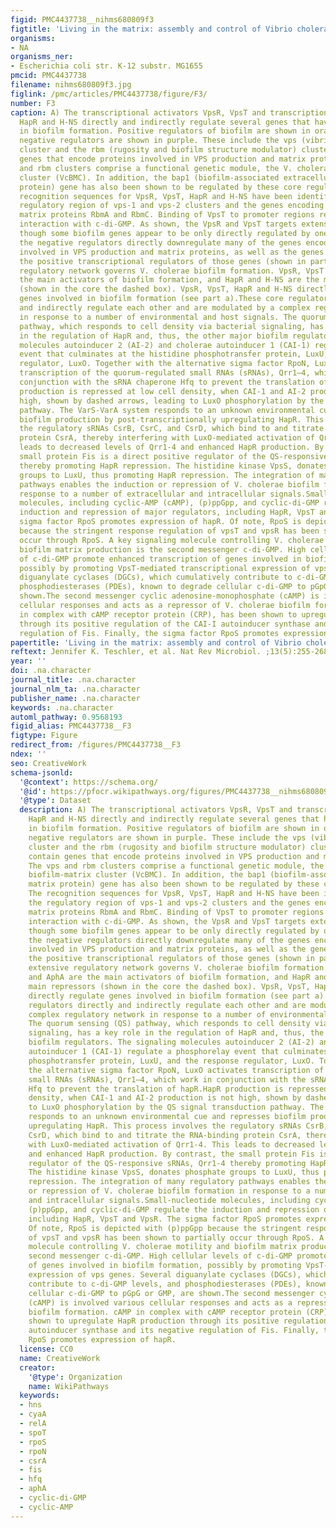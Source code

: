 ```yaml
---
figid: PMC4437738__nihms680809f3
figtitle: 'Living in the matrix: assembly and control of Vibrio cholerae biofilms'
organisms:
- NA
organisms_ner:
- Escherichia coli str. K-12 substr. MG1655
pmcid: PMC4437738
filename: nihms680809f3.jpg
figlink: /pmc/articles/PMC4437738/figure/F3/
number: F3
caption: A) The transcriptional activators VpsR, VpsT and transcriptional repressors
  HapR and H-NS directly and indirectly regulate several genes that have key roles
  in biofilm formation. Positive regulators of biofilm are shown in orange, while
  negative regulators are shown in purple. These include the vps (vibrio polysaccharide)
  cluster and the rbm (rugosity and biofilm structure modulator) cluster, which contain
  genes that encode proteins involved in VPS production and matrix proteins. The vps
  and rbm clusters comprise a functional genetic module, the V. cholerae biofilm-matrix
  cluster (VcBMC). In addition, the bap1 (biofilm-associated extracellular matrix
  protein) gene has also been shown to be regulated by these core regulators. The
  recognition sequences for VpsR, VpsT, HapR and H-NS have been identified in the
  regulatory region of vps-1 and vps-2 clusters and the genes encoding the extracellular
  matrix proteins RbmA and RbmC. Binding of VpsT to promoter regions requires its
  interaction with c-di-GMP. As shown, the VpsR and VpsT targets extensively overlap,
  though some biofilm genes appear to be only directly regulated by one. Additionally,
  the negative regulators directly downregulate many of the genes encoding proteins
  involved in VPS production and matrix proteins, as well as the genes that encode
  the positive transcriptional regulators of those genes (shown in part b).B) An extensive
  regulatory network governs V. cholerae biofilm formation. VpsR, VpsT and AphA are
  the main activators of biofilm formation, and HapR and H-NS are the main repressors
  (shown in the core the dashed box). VpsR, VpsT, HapR and H-NS directly regulate
  genes involved in biofilm formation (see part a).These core regulators directly
  and indirectly regulate each other and are modulated by a complex regulatory network
  in response to a number of environmental and host signals. The quorum sensing (QS)
  pathway, which responds to cell density via bacterial signaling, has a key role
  in the regulation of HapR and, thus, the other major biofilm regulators. The signaling
  molecules autoinducer 2 (AI-2) and cholerae autoinducer 1 (CAI-1) regulate a phosphorelay
  event that culminates at the histidine phosphotransfer protein, LuxU, and the response
  regulator, LuxO. Together with the alternative sigma factor RpoN, LuxO activates
  transcription of the quorum-regulated small RNAs (sRNAs), Qrr1–4, which work in
  conjunction with the sRNA chaperone Hfq to prevent the translation of hapR.HapR
  production is repressed at low cell density, when CAI-1 and AI-2 production is not
  high, shown by dashed arrows, leading to LuxO phosphorylation by the QS signal transduction
  pathway. The VarS-VarA system responds to an unknown environmental cue and represses
  biofilm production by post-transcriptionally upregulating HapR. This process involves
  the regulatory sRNAs CsrB, CsrC, and CsrD, which bind to and titrate the RNA-binding
  protein CsrA, thereby interfering with LuxO-mediated activation of Qrr1-4. This
  leads to decreased levels of Qrr1-4 and enhanced HapR production. By contrast, the
  small protein Fis is a direct positive regulator of the QS-responsive sRNAs, Qrr1-4
  thereby promoting HapR repression. The histidine kinase VpsS, donates phosphate
  groups to LuxU, thus promoting HapR repression. The integration of many regulatory
  pathways enables the induction or repression of V. cholerae biofilm formation in
  response to a number of extracellular and intracellular signals.Small-nucleotide
  molecules, including cyclic-AMP (cAMP), (p)ppGpp, and cyclic-di-GMP regulate the
  induction and repression of major regulators, including HapR, VpsT and VpsR. The
  sigma factor RpoS promotes expression of hapR. Of note, RpoS is depicted with (p)ppGpp
  because the stringent response regulation of vpsT and vpsR has been shown to partially
  occur through RpoS. A key signaling molecule controlling V. cholerae motility and
  biofilm matrix production is the second messenger c-di-GMP. High cellular levels
  of c-di-GMP promote enhanced transcription of genes involved in biofilm formation,
  possibly by promoting VpsT-mediated transcriptional expression of vps genes. Several
  diguanylate cyclases (DGCs), which cumulatively contribute to c-di-GMP levels, and
  phosphodiesterases (PDEs), known to degrade cellular c-di-GMP to pGpG or GMP, are
  shown.The second messenger cyclic adenosine-monophosphate (cAMP) is involved various
  cellular responses and acts as a repressor of V. cholerae biofilm formation. cAMP
  in complex with cAMP receptor protein (CRP), has been shown to upregulate HapR production
  through its positive regulation of the CAI-I autoinducer synthase and its negative
  regulation of Fis. Finally, the sigma factor RpoS promotes expression of hapR.
papertitle: 'Living in the matrix: assembly and control of Vibrio cholerae biofilms.'
reftext: Jennifer K. Teschler, et al. Nat Rev Microbiol. ;13(5):255-268.
year: ''
doi: .na.character
journal_title: .na.character
journal_nlm_ta: .na.character
publisher_name: .na.character
keywords: .na.character
automl_pathway: 0.9568193
figid_alias: PMC4437738__F3
figtype: Figure
redirect_from: /figures/PMC4437738__F3
ndex: ''
seo: CreativeWork
schema-jsonld:
  '@context': https://schema.org/
  '@id': https://pfocr.wikipathways.org/figures/PMC4437738__nihms680809f3.html
  '@type': Dataset
  description: A) The transcriptional activators VpsR, VpsT and transcriptional repressors
    HapR and H-NS directly and indirectly regulate several genes that have key roles
    in biofilm formation. Positive regulators of biofilm are shown in orange, while
    negative regulators are shown in purple. These include the vps (vibrio polysaccharide)
    cluster and the rbm (rugosity and biofilm structure modulator) cluster, which
    contain genes that encode proteins involved in VPS production and matrix proteins.
    The vps and rbm clusters comprise a functional genetic module, the V. cholerae
    biofilm-matrix cluster (VcBMC). In addition, the bap1 (biofilm-associated extracellular
    matrix protein) gene has also been shown to be regulated by these core regulators.
    The recognition sequences for VpsR, VpsT, HapR and H-NS have been identified in
    the regulatory region of vps-1 and vps-2 clusters and the genes encoding the extracellular
    matrix proteins RbmA and RbmC. Binding of VpsT to promoter regions requires its
    interaction with c-di-GMP. As shown, the VpsR and VpsT targets extensively overlap,
    though some biofilm genes appear to be only directly regulated by one. Additionally,
    the negative regulators directly downregulate many of the genes encoding proteins
    involved in VPS production and matrix proteins, as well as the genes that encode
    the positive transcriptional regulators of those genes (shown in part b).B) An
    extensive regulatory network governs V. cholerae biofilm formation. VpsR, VpsT
    and AphA are the main activators of biofilm formation, and HapR and H-NS are the
    main repressors (shown in the core the dashed box). VpsR, VpsT, HapR and H-NS
    directly regulate genes involved in biofilm formation (see part a).These core
    regulators directly and indirectly regulate each other and are modulated by a
    complex regulatory network in response to a number of environmental and host signals.
    The quorum sensing (QS) pathway, which responds to cell density via bacterial
    signaling, has a key role in the regulation of HapR and, thus, the other major
    biofilm regulators. The signaling molecules autoinducer 2 (AI-2) and cholerae
    autoinducer 1 (CAI-1) regulate a phosphorelay event that culminates at the histidine
    phosphotransfer protein, LuxU, and the response regulator, LuxO. Together with
    the alternative sigma factor RpoN, LuxO activates transcription of the quorum-regulated
    small RNAs (sRNAs), Qrr1–4, which work in conjunction with the sRNA chaperone
    Hfq to prevent the translation of hapR.HapR production is repressed at low cell
    density, when CAI-1 and AI-2 production is not high, shown by dashed arrows, leading
    to LuxO phosphorylation by the QS signal transduction pathway. The VarS-VarA system
    responds to an unknown environmental cue and represses biofilm production by post-transcriptionally
    upregulating HapR. This process involves the regulatory sRNAs CsrB, CsrC, and
    CsrD, which bind to and titrate the RNA-binding protein CsrA, thereby interfering
    with LuxO-mediated activation of Qrr1-4. This leads to decreased levels of Qrr1-4
    and enhanced HapR production. By contrast, the small protein Fis is a direct positive
    regulator of the QS-responsive sRNAs, Qrr1-4 thereby promoting HapR repression.
    The histidine kinase VpsS, donates phosphate groups to LuxU, thus promoting HapR
    repression. The integration of many regulatory pathways enables the induction
    or repression of V. cholerae biofilm formation in response to a number of extracellular
    and intracellular signals.Small-nucleotide molecules, including cyclic-AMP (cAMP),
    (p)ppGpp, and cyclic-di-GMP regulate the induction and repression of major regulators,
    including HapR, VpsT and VpsR. The sigma factor RpoS promotes expression of hapR.
    Of note, RpoS is depicted with (p)ppGpp because the stringent response regulation
    of vpsT and vpsR has been shown to partially occur through RpoS. A key signaling
    molecule controlling V. cholerae motility and biofilm matrix production is the
    second messenger c-di-GMP. High cellular levels of c-di-GMP promote enhanced transcription
    of genes involved in biofilm formation, possibly by promoting VpsT-mediated transcriptional
    expression of vps genes. Several diguanylate cyclases (DGCs), which cumulatively
    contribute to c-di-GMP levels, and phosphodiesterases (PDEs), known to degrade
    cellular c-di-GMP to pGpG or GMP, are shown.The second messenger cyclic adenosine-monophosphate
    (cAMP) is involved various cellular responses and acts as a repressor of V. cholerae
    biofilm formation. cAMP in complex with cAMP receptor protein (CRP), has been
    shown to upregulate HapR production through its positive regulation of the CAI-I
    autoinducer synthase and its negative regulation of Fis. Finally, the sigma factor
    RpoS promotes expression of hapR.
  license: CC0
  name: CreativeWork
  creator:
    '@type': Organization
    name: WikiPathways
  keywords:
  - hns
  - cyaA
  - relA
  - spoT
  - rpoS
  - rpoN
  - csrA
  - fis
  - hfq
  - aphA
  - cyclic-di-GMP
  - cyclic-AMP
---
```


